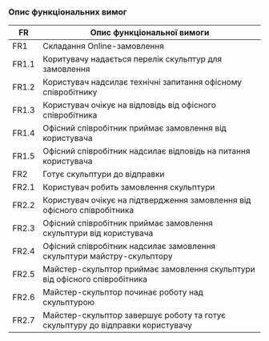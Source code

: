 ### Опис функціональних вимог

| FR    | Опис функціональної вимоги  |
|-------|---------------------------- |
| FR1   | Складання Online-замовлення |
| FR1.1 | Коритувачу надається перелік скульптур для замовлення |
| FR1.2 | Користувач надсилає технічні запитання офісному співробітнику |
| FR1.3 | Користувач очікує на відповідь від офісного співробітника |
| FR1.4 | Офісний співробітник приймає замовлення від користувача |
| FR1.5 | Офісний співробітник надсилає відповідь на питання користувача |
| FR2   | Готує скульптури до відправки |
| FR2.1 | Користувач робить замовлення скульптури |
| FR2.2 | Користувач очікує на підтвердження замовлення від офісного співробітника |
| FR2.3 | Офісний співробітник приймає замовлення скульптури від користувача |
| FR2.4 | Офісний співробітник надсилає замовлення скульптури майстру-скульптору |
| FR2.5 | Майстер-скульптор приймає замовлення скульптури від офісного співробітника |
| FR2.6 | Майстер-скульптор починає роботу над скульптурою |
| FR2.7 | Майстер-скульптор завершує роботу та готує скульптуру до відправки користувачу |
